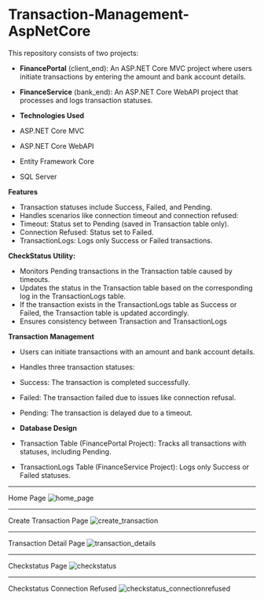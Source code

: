 # Transaction-Management-AspNetCore

This repository consists of two projects:

- **FinancePortal** (client_end): An ASP.NET Core MVC project where users initiate transactions by entering the amount and bank account details.
- **FinanceService** (bank_end): An ASP.NET Core WebAPI project that processes and logs transaction statuses.

- **Technologies Used**
- ASP.NET Core MVC
- ASP.NET Core WebAPI
- Entity Framework Core
- SQL Server


**Features**
- Transaction statuses include Success, Failed, and Pending.
- Handles scenarios like connection timeout and connection refused:
- Timeout: Status set to Pending (saved in Transaction table only).
- Connection Refused: Status set to Failed.
- TransactionLogs: Logs only Success or Failed transactions.
  
**CheckStatus Utility:**
- Monitors Pending transactions in the Transaction table caused by timeouts.
- Updates the status in the Transaction table based on the corresponding log in the TransactionLogs table.
- If the transaction exists in the TransactionLogs table as Success or Failed, the Transaction table is updated accordingly.
- Ensures consistency between Transaction and TransactionLogs

**Transaction Management**
- Users can initiate transactions with an amount and bank account details.
- Handles three transaction statuses:
- Success: The transaction is completed successfully.
- Failed: The transaction failed due to issues like connection refusal.
- Pending: The transaction is delayed due to a timeout.


- **Database Design**
- Transaction Table (FinancePortal Project): Tracks all transactions with statuses, including Pending.
- TransactionLogs Table (FinanceService Project): Logs only Success or Failed statuses.

---

Home Page
![home_page](https://github.com/user-attachments/assets/f9aa7ad6-cb26-4bb3-a052-151b66991403)

---

Create Transaction Page
![create_transaction](https://github.com/user-attachments/assets/f13d9aa5-f48a-4611-a14c-2828d869459d)

---

Transaction Detail Page
![transaction_details](https://github.com/user-attachments/assets/096ebca6-0001-485a-9320-26b937ed77eb)

---

Checkstatus Page
![checkstatus](https://github.com/user-attachments/assets/0d6747e1-b25d-46ca-be58-731e35425a1a)

---

Checkstatus Connection Refused
![checkstatus_connectionrefused](https://github.com/user-attachments/assets/d648ccac-629e-4cc0-bfc9-2deeee758057)
